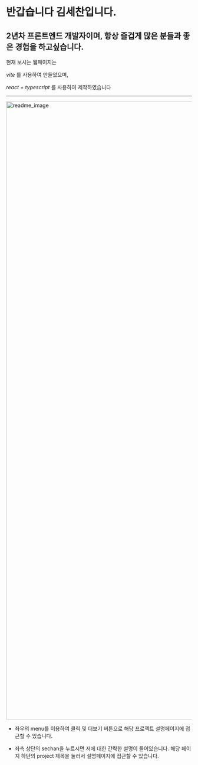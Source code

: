 # 반갑습니다 김세찬입니다.

## 2년차 프론트엔드 개발자이며, 항상 즐겁게 많은 분들과 좋은 경험을 하고싶습니다.

현재 보시는 웹페이지는 

_vite_  를 사용하여 만들었으며,

_react_  +  _typescript_ 를 사용하여 제작하였습니다


---


<img width="1674" alt="readme_image" src="https://github.com/Ksechan/portfolio/assets/74916518/2d5e0d4e-e798-4419-98cb-ce106b30bfd4">



* 좌우의 menu를 이용하여 클릭 및 더보기 버튼으로 해당 프로젝트 설명페이지에 접근할 수 있습니다.

* 좌측 상단의 sechan을 누르시면 저에 대한 간략한 설명이 들어있습니다. 해당 페이지 하단의 project 제목을 눌러서 설명페이지에 접근할 수 있습니다.
